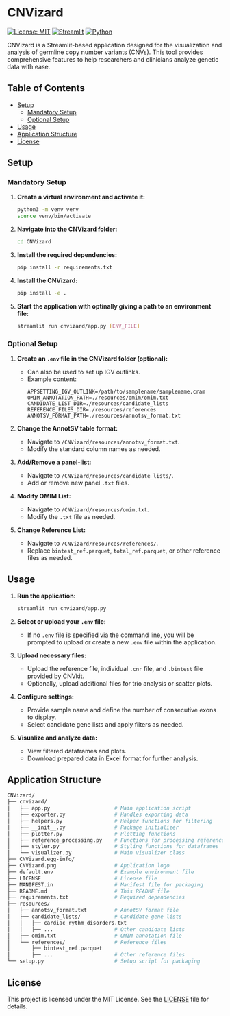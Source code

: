 # CNVizard

[![License: MIT](https://img.shields.io/badge/License-MIT-yellow.svg)](https://opensource.org/licenses/MIT)
[![Streamlit](https://img.shields.io/badge/Streamlit-0.84.2-brightgreen.svg)](https://streamlit.io/)
[![Python](https://img.shields.io/badge/Python-3.12-blue.svg)](https://www.python.org/)

CNVizard is a Streamlit-based application designed for the visualization and analysis of germline copy number variants (CNVs). This tool provides comprehensive features to help researchers and clinicians analyze genetic data with ease.

## Table of Contents
- [Setup](#setup)
  - [Mandatory Setup](#mandatory-setup)
  - [Optional Setup](#optional-setup)
- [Usage](#usage)
- [Application Structure](#application-structure)
- [License](#license)

## Setup

### Mandatory Setup

1. **Create a virtual environment and activate it:**
   ```sh
   python3 -m venv venv
   source venv/bin/activate
   ```

2. **Navigate into the CNVizard folder:**
   ```sh
   cd CNVizard
   ```

3. **Install the required dependencies:**
   ```sh
   pip install -r requirements.txt
   ```

4. **Install the CNVizard:**
   ```sh
   pip install -e . 
   ```

5. **Start the application with optinally giving a path to an environment file:**
   ```sh
   streamlit run cnvizard/app.py [ENV_FILE]
   ```

### Optional Setup

1. **Create an `.env` file in the CNVizard folder (optional):**
   - Can also be used to set up IGV outlinks.
   - Example content:
     ```
     APPSETTING_IGV_OUTLINK=/path/to/samplename/samplename.cram
     OMIM_ANNOTATION_PATH=./resources/omim/omim.txt
     CANDIDATE_LIST_DIR=./resources/candidate_lists
     REFERENCE_FILES_DIR=./resources/references
     ANNOTSV_FORMAT_PATH=./resources/annotsv_format.txt
     ```

2. **Change the AnnotSV table format:**
   - Navigate to `/CNVizard/resources/annotsv_format.txt`.
   - Modify the standard column names as needed.

3. **Add/Remove a panel-list:**
   - Navigate to `/CNVizard/resources/candidate_lists/`.
   - Add or remove new panel `.txt` files.

4. **Modify OMIM List:**
   - Navigate to `/CNVizard/resources/omim.txt`.
   - Modify the `.txt` file as needed.

5. **Change Reference List:**
   - Navigate to `/CNVizard/resources/references/`.
   - Replace `bintest_ref.parquet`, `total_ref.parquet`, or other reference files as needed.

## Usage

1. **Run the application:**
   ```sh
   streamlit run cnvizard/app.py
   ```

2. **Select or upload your `.env` file:**
   - If no `.env` file is specified via the command line, you will be prompted to upload or create a new `.env` file within the application.

3. **Upload necessary files:**
   - Upload the reference file, individual `.cnr` file, and `.bintest` file provided by CNVkit.
   - Optionally, upload additional files for trio analysis or scatter plots.

4. **Configure settings:**
   - Provide sample name and define the number of consecutive exons to display.
   - Select candidate gene lists and apply filters as needed.

5. **Visualize and analyze data:**
   - View filtered dataframes and plots.
   - Download prepared data in Excel format for further analysis.

## Application Structure

```bash
CNVizard/
├── cnvizard/
│   ├── app.py                     # Main application script
│   ├── exporter.py                # Handles exporting data
│   ├── helpers.py                 # Helper functions for filtering
│   ├── __init__.py                # Package initializer
│   ├── plotter.py                 # Plotting functions
│   ├── reference_processing.py    # Functions for processing reference files
│   ├── styler.py                  # Styling functions for dataframes
│   └── visualizer.py              # Main visualizer class
├── CNVizard.egg-info/
├── CNVizard.png                   # Application logo
├── default.env                    # Example environment file
├── LICENSE                        # License file
├── MANIFEST.in                    # Manifest file for packaging
├── README.md                      # This README file
├── requirements.txt               # Required dependencies
├── resources/
│   ├── annotsv_format.txt         # AnnotSV format file
│   ├── candidate_lists/           # Candidate gene lists
│   │   ├── cardiac_rythm_disorders.txt
│   │   ├── ...                    # Other candidate lists
│   ├── omim.txt                   # OMIM annotation file
│   └── references/                # Reference files
│       ├── bintest_ref.parquet
│       ├── ...                    # Other reference files
└── setup.py                       # Setup script for packaging
```

## License

This project is licensed under the MIT License. See the [LICENSE](LICENSE) file for details.